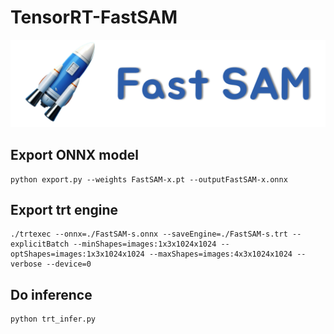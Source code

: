 # TensorRT-FastSAM
![](assets/logo.png)
## Export ONNX model
```sheel
python export.py --weights FastSAM-x.pt --outputFastSAM-x.onnx
```
## Export trt engine
```sheel
./trtexec --onnx=./FastSAM-s.onnx --saveEngine=./FastSAM-s.trt --explicitBatch --minShapes=images:1x3x1024x1024 --optShapes=images:1x3x1024x1024 --maxShapes=images:4x3x1024x1024 --verbose --device=0
```
## Do inference

```sheel
python trt_infer.py
```